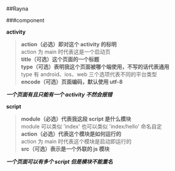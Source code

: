 ##Rayna

###component

**activity**
> **action（必选）即对这个 activity 的标明**        
> action 为 main 时代表这是一个启动页            
> **title（可选）这个页面的一个标题**               
> **type（可选）表明我这个页面被哪个端使用，不写的话代表通用**     
> type 有 android、ios、web 三个选项代表不同的平台类型     
> **encode（可选）页面编码，默认使用 utf-8**  

***一个页面有且只能有一个 activity 不然会报错***    

**script**
> **module（必选）代表我这段 script 是什么模块**      
> module 可以类似 'index' 也可以类似 'index/hello' 命名自定  
> **action（必选）代表这个模块是如何运行的**    
> action 为 main 时代表这个模块是启动即运行的     
> **src（可选）表示是一个外联的 js 模块**    

***一个页面可以有多个 script 但是模块不能重名***     
